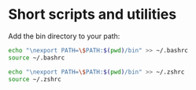 # Short scripts and utilities

Add the bin directory to your path:

```bash
echo "\nexport PATH=\$PATH:$(pwd)/bin" >> ~/.bashrc
source ~/.bashrc
```

```bash
echo "\nexport PATH=\$PATH:$(pwd)/bin" >> ~/.zshrc
source ~/.zshrc
```

